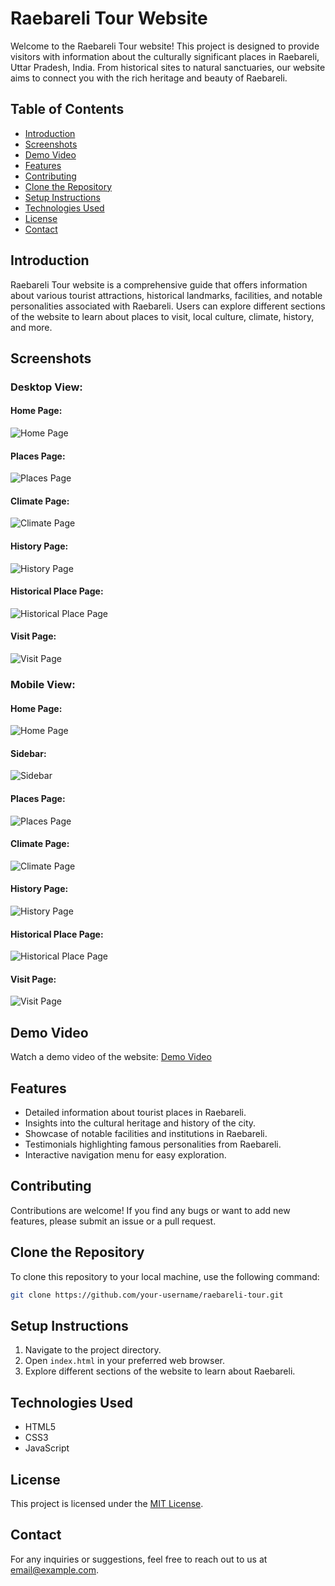 # Raebareli Tour Website

Welcome to the Raebareli Tour website! This project is designed to provide visitors with information about the culturally significant places in Raebareli, Uttar Pradesh, India. From historical sites to natural sanctuaries, our website aims to connect you with the rich heritage and beauty of Raebareli.

## Table of Contents

- [Introduction](#introduction)
- [Screenshots](#screenshots)
- [Demo Video](#demo-video)
- [Features](#features)
- [Contributing](#contributing)
- [Clone the Repository](#clone-the-repository)
- [Setup Instructions](#setup-instructions)
- [Technologies Used](#technologies-used)
- [License](#license)
- [Contact](#contact)

## Introduction

Raebareli Tour website is a comprehensive guide that offers information about various tourist attractions, historical landmarks, facilities, and notable personalities associated with Raebareli. Users can explore different sections of the website to learn about places to visit, local culture, climate, history, and more.

## Screenshots

### Desktop View:

#### Home Page:
![Home Page](/screenshots/Desktop_view/Home.png)

#### Places Page:
![Places Page](/screenshots/Desktop_view/places.png)

#### Climate Page:
![Climate Page](/screenshots/Desktop_view/climate.png)

#### History Page:
![History Page](/screenshots/Desktop_view/history.png)

#### Historical Place Page:
![Historical Place Page](/screenshots/Desktop_view/historical_place.png)

#### Visit Page:
![Visit Page](/screenshots/Desktop_view/visit_us.png)

### Mobile View:

#### Home Page:
![Home Page](/screenshots/Mobile_view/Home.png)

#### Sidebar:
![Sidebar](/screenshots/Mobile_view/sidebar.png)

#### Places Page:
![Places Page](/screenshots/Mobile_view/places.png)

#### Climate Page:
![Climate Page](/screenshots/Mobile_view/climate.png)

#### History Page:
![History Page](/screenshots/Mobile_view/history.png)

#### Historical Place Page:
![Historical Place Page](/screenshots/Mobile_view/historical_place.png)

#### Visit Page:
![Visit Page](/screenshots/Mobile_view/visit.png)

## Demo Video

Watch a demo video of the website:
[Demo Video](https://drive.google.com/file/d/1MQmwVrmPmE79dToUAZ9eUOQePhOTgTJ-/view?usp=drive_link)


## Features

- Detailed information about tourist places in Raebareli.
- Insights into the cultural heritage and history of the city.
- Showcase of notable facilities and institutions in Raebareli.
- Testimonials highlighting famous personalities from Raebareli.
- Interactive navigation menu for easy exploration.

## Contributing

Contributions are welcome! If you find any bugs or want to add new features, please submit an issue or a pull request.

## Clone the Repository

To clone this repository to your local machine, use the following command:

```bash
git clone https://github.com/your-username/raebareli-tour.git
```

## Setup Instructions

1. Navigate to the project directory.
2. Open `index.html` in your preferred web browser.
3. Explore different sections of the website to learn about Raebareli.

## Technologies Used

- HTML5
- CSS3
- JavaScript

## License

This project is licensed under the [MIT License](LICENSE).

## Contact

For any inquiries or suggestions, feel free to reach out to us at [email@example.com](mailto:email@example.com).
